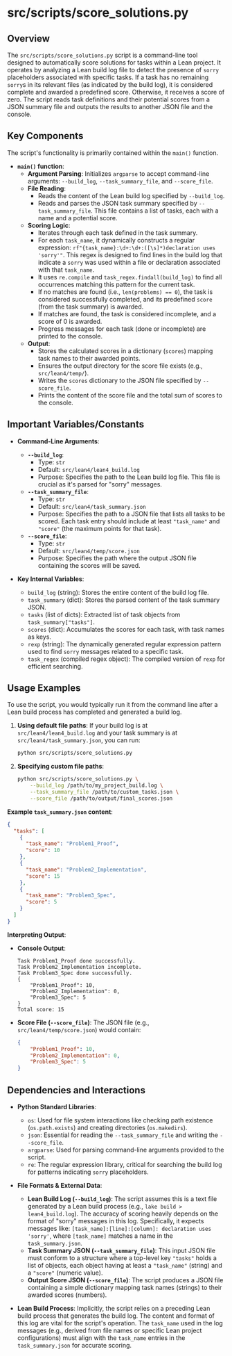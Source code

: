 # src/scripts/score_solutions.py

## Overview
The `src/scripts/score_solutions.py` script is a command-line tool designed to automatically score solutions for tasks within a Lean project. It operates by analyzing a Lean build log file to detect the presence of `sorry` placeholders associated with specific tasks. If a task has no remaining `sorry`s in its relevant files (as indicated by the build log), it is considered complete and awarded a predefined score. Otherwise, it receives a score of zero. The script reads task definitions and their potential scores from a JSON summary file and outputs the results to another JSON file and the console.

## Key Components
The script's functionality is primarily contained within the `main()` function.

- **`main()` function**:
    - **Argument Parsing**: Initializes `argparse` to accept command-line arguments: `--build_log`, `--task_summary_file`, and `--score_file`.
    - **File Reading**:
        - Reads the content of the Lean build log specified by `--build_log`.
        - Reads and parses the JSON task summary specified by `--task_summary_file`. This file contains a list of tasks, each with a name and a potential score.
    - **Scoring Logic**:
        - Iterates through each task defined in the task summary.
        - For each `task_name`, it dynamically constructs a regular expression: `rf"{task_name}:\d+:\d+:([\s]*)declaration uses 'sorry'"`. This regex is designed to find lines in the build log that indicate a `sorry` was used within a file or declaration associated with that `task_name`.
        - It uses `re.compile` and `task_regex.findall(build_log)` to find all occurrences matching this pattern for the current task.
        - If no matches are found (i.e., `len(problems) == 0`), the task is considered successfully completed, and its predefined `score` (from the task summary) is awarded.
        - If matches are found, the task is considered incomplete, and a score of 0 is awarded.
        - Progress messages for each task (done or incomplete) are printed to the console.
    - **Output**:
        - Stores the calculated scores in a dictionary (`scores`) mapping task names to their awarded points.
        - Ensures the output directory for the score file exists (e.g., `src/lean4/temp/`).
        - Writes the `scores` dictionary to the JSON file specified by `--score_file`.
        - Prints the content of the score file and the total sum of scores to the console.

## Important Variables/Constants
- **Command-Line Arguments**:
    - **`--build_log`**:
        - Type: `str`
        - Default: `src/lean4/lean4_build.log`
        - Purpose: Specifies the path to the Lean build log file. This file is crucial as it's parsed for "sorry" messages.
    - **`--task_summary_file`**:
        - Type: `str`
        - Default: `src/lean4/task_summary.json`
        - Purpose: Specifies the path to a JSON file that lists all tasks to be scored. Each task entry should include at least `"task_name"` and `"score"` (the maximum points for that task).
    - **`--score_file`**:
        - Type: `str`
        - Default: `src/lean4/temp/score.json`
        - Purpose: Specifies the path where the output JSON file containing the scores will be saved.

- **Key Internal Variables**:
    - `build_log` (string): Stores the entire content of the build log file.
    - `task_summary` (dict): Stores the parsed content of the task summary JSON.
    - `tasks` (list of dicts): Extracted list of task objects from `task_summary["tasks"]`.
    - `scores` (dict): Accumulates the scores for each task, with task names as keys.
    - `rexp` (string): The dynamically generated regular expression pattern used to find `sorry` messages related to a specific task.
    - `task_regex` (compiled regex object): The compiled version of `rexp` for efficient searching.

## Usage Examples
To use the script, you would typically run it from the command line after a Lean build process has completed and generated a build log.

1.  **Using default file paths**:
    If your build log is at `src/lean4/lean4_build.log` and your task summary is at `src/lean4/task_summary.json`, you can run:
    ```bash
    python src/scripts/score_solutions.py
    ```

2.  **Specifying custom file paths**:
    ```bash
    python src/scripts/score_solutions.py \
        --build_log /path/to/my_project_build.log \
        --task_summary_file /path/to/custom_tasks.json \
        --score_file /path/to/output/final_scores.json
    ```

**Example `task_summary.json` content**:
```json
{
  "tasks": [
    {
      "task_name": "Problem1_Proof",
      "score": 10
    },
    {
      "task_name": "Problem2_Implementation",
      "score": 15
    },
    {
      "task_name": "Problem3_Spec",
      "score": 5
    }
  ]
}
```

**Interpreting Output**:
- **Console Output**:
    ```
    Task Problem1_Proof done successfully.
    Task Problem2_Implementation incomplete.
    Task Problem3_Spec done successfully.
    {
        "Problem1_Proof": 10,
        "Problem2_Implementation": 0,
        "Problem3_Spec": 5
    }
    Total score: 15
    ```
- **Score File (`--score_file`)**:
    The JSON file (e.g., `src/lean4/temp/score.json`) would contain:
    ```json
    {
        "Problem1_Proof": 10,
        "Problem2_Implementation": 0,
        "Problem3_Spec": 5
    }
    ```

## Dependencies and Interactions
- **Python Standard Libraries**:
    - `os`: Used for file system interactions like checking path existence (`os.path.exists`) and creating directories (`os.makedirs`).
    - `json`: Essential for reading the `--task_summary_file` and writing the `--score_file`.
    - `argparse`: Used for parsing command-line arguments provided to the script.
    - `re`: The regular expression library, critical for searching the build log for patterns indicating `sorry` placeholders.

- **File Formats & External Data**:
    - **Lean Build Log (`--build_log`)**: The script assumes this is a text file generated by a Lean build process (e.g., `lake build > lean4_build.log`). The accuracy of scoring heavily depends on the format of "sorry" messages in this log. Specifically, it expects messages like: `[task_name]:[line]:[column]: declaration uses 'sorry'`, where `[task_name]` matches a name in the `task_summary.json`.
    - **Task Summary JSON (`--task_summary_file`)**: This input JSON file must conform to a structure where a top-level key `"tasks"` holds a list of objects, each object having at least a `"task_name"` (string) and a `"score"` (numeric value).
    - **Output Score JSON (`--score_file`)**: The script produces a JSON file containing a simple dictionary mapping task names (strings) to their awarded scores (numbers).

- **Lean Build Process**: Implicitly, the script relies on a preceding Lean build process that generates the build log. The content and format of this log are vital for the script's operation. The `task_name` used in the log messages (e.g., derived from file names or specific Lean project configurations) must align with the `task_name` entries in the `task_summary.json` for accurate scoring.
